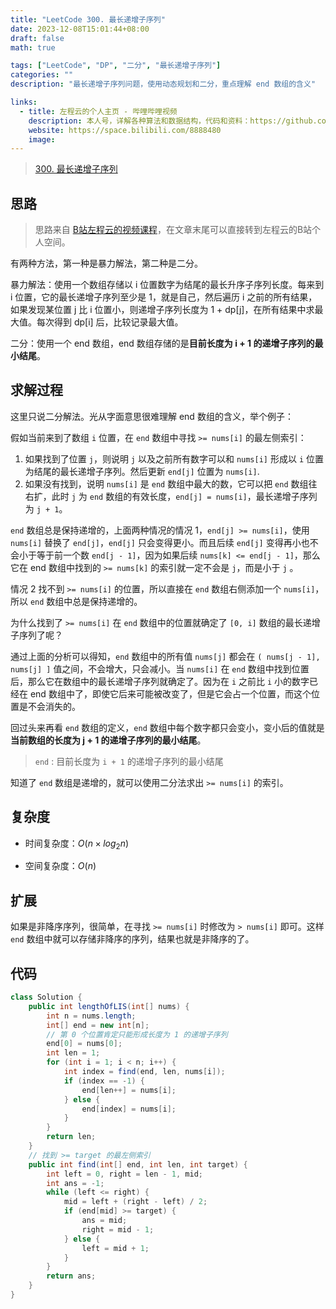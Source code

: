 ```yaml
---
title: "LeetCode 300. 最长递增子序列"
date: 2023-12-08T15:01:44+08:00
draft: false
math: true

tags: ["LeetCode", "DP", "二分", "最长递增子序列"]
categories: ""
description: "最长递增子序列问题，使用动态规划和二分，重点理解 end 数组的含义"

links:
  - title: 左程云的个人主页 - 哔哩哔哩视频
    description: 本人号，详解各种算法和数据结构，代码和资料：https://github.com/algorithmzuo
    website: https://space.bilibili.com/8888480
    image: 
---
```


> [300. 最长递增子序列](https://leetcode.cn/problems/longest-increasing-subsequence/)

## 思路

> 思路来自 [B站左程云的视频课程](https://www.bilibili.com/video/BV1ne411D7CQ/)，在文章末尾可以直接转到左程云的B站个人空间。

有两种方法，第一种是暴力解法，第二种是二分。

暴力解法：使用一个数组存储以 i 位置数字为结尾的最长升序子序列长度。每来到 i 位置，它的最长递增子序列至少是 1，就是自己，然后遍历 i 之前的所有结果，如果发现某位置 j 比 i 位置小，则递增子序列长度为 1 + dp[j]，在所有结果中求最大值。每次得到 dp[i] 后，比较记录最大值。

二分：使用一个 end 数组，end 数组存储的是**目前长度为 i + 1 的递增子序列的最小结尾**。

## 求解过程

这里只说二分解法。光从字面意思很难理解 end 数组的含义，举个例子：

假如当前来到了数组 `i` 位置，在 `end` 数组中寻找 `>= nums[i]` 的最左侧索引：

1. 如果找到了位置 `j`，则说明 `j` 以及之前所有数字可以和 `nums[i]` 形成以 `i` 位置为结尾的最长递增子序列。然后更新 `end[j]` 位置为 `nums[i]`.
2. 如果没有找到，说明 `nums[i]` 是 `end` 数组中最大的数，它可以把 `end` 数组往右扩，此时 `j` 为 `end` 数组的有效长度，`end[j] = nums[i]`，最长递增子序列为 `j + 1`。

`end` 数组总是保持递增的，上面两种情况的情况 1，`end[j] >= nums[i]`，使用 `nums[i]` 替换了 `end[j]`，`end[j]` 只会变得更小。而且后续 `end[j]` 变得再小也不会小于等于前一个数 `end[j - 1]`，因为如果后续 `nums[k] <= end[j - 1]`，那么它在 end 数组中找到的 `>= nums[k]` 的索引就一定不会是 `j`，而是小于 `j` 。

情况 2 找不到 `>= nums[i]` 的位置，所以直接在 `end` 数组右侧添加一个 `nums[i]`，所以 `end` 数组中总是保持递增的。

为什么找到了 `>= nums[i]` 在 `end` 数组中的位置就确定了 `[0, i]` 数组的最长递增子序列了呢？

通过上面的分析可以得知，`end` 数组中的所有值 `nums[j]` 都会在 `( nums[j - 1], nums[j] ]` 值之间，不会增大，只会减小。当 `nums[i]` 在 `end` 数组中找到位置后，那么它在数组中的最长递增子序列就确定了。因为在 `i` 之前比 `i` 小的数字已经在 end 数组中了，即使它后来可能被改变了，但是它会占一个位置，而这个位置是不会消失的。

回过头来再看 `end` 数组的定义，`end` 数组中每个数字都只会变小，变小后的值就是**当前数组的长度为 j + 1 的递增子序列的最小结尾**。

> `end` : 目前长度为 `i + 1` 的递增子序列的最小结尾

知道了 `end` 数组是递增的，就可以使用二分法求出 `>= nums[i]` 的索引。

## 复杂度

- 时间复杂度：$O(n \times log_2n)$

- 空间复杂度：$O(n)$

## 扩展

如果是非降序序列，很简单，在寻找 `>= nums[i]` 时修改为 `> nums[i]` 即可。这样 `end` 数组中就可以存储非降序的序列，结果也就是非降序的了。

## 代码

```java
class Solution {
    public int lengthOfLIS(int[] nums) {
        int n = nums.length;
        int[] end = new int[n];
        // 第 0 个位置肯定只能形成长度为 1 的递增子序列
        end[0] = nums[0]; 
        int len = 1;
        for (int i = 1; i < n; i++) {
            int index = find(end, len, nums[i]);
            if (index == -1) {
                end[len++] = nums[i];
            } else {
                end[index] = nums[i];
            }
        }
        return len;
    }
    // 找到 >= target 的最左侧索引
    public int find(int[] end, int len, int target) {
        int left = 0, right = len - 1, mid;
        int ans = -1;
        while (left <= right) {
            mid = left + (right - left) / 2;
            if (end[mid] >= target) {
                ans = mid;
                right = mid - 1;
            } else {
                left = mid + 1;
            }
        }
        return ans;
    }
}
```